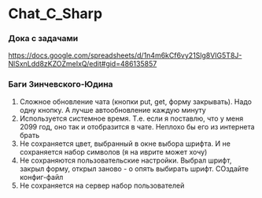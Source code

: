 # Chat_C_Sharp

### Дока с задачами
https://docs.google.com/spreadsheets/d/1n4m6kCf6vy21Slg8VIG5T8J-NlSxnLdd8zKZOZmeIxQ/edit#gid=486135857

### Баги Зинчевского-Юдина
1) Сложное обновление чата (кнопки put, get, форму закрывать). Надо одну кнопку. А лучше автообновление каждую минуту
2) Используется системное время. Т.е. если я поставлю, что у меня 2099 год, оно так и отобразится в чате. Неплохо бы его из интернета брать
3) Не сохраняется цвет, выбранный в окне выбора шрифта. И не сохраняется набор символов (я на иврите может хочу)
4) Не сохраняются пользовательские настройки. Выбрал шрифт, закрыл форму, открыл заново - о опять выбирать шрифт. СОздайте конфиг-файл
5) Не сохраняется на сервер набор пользователей
